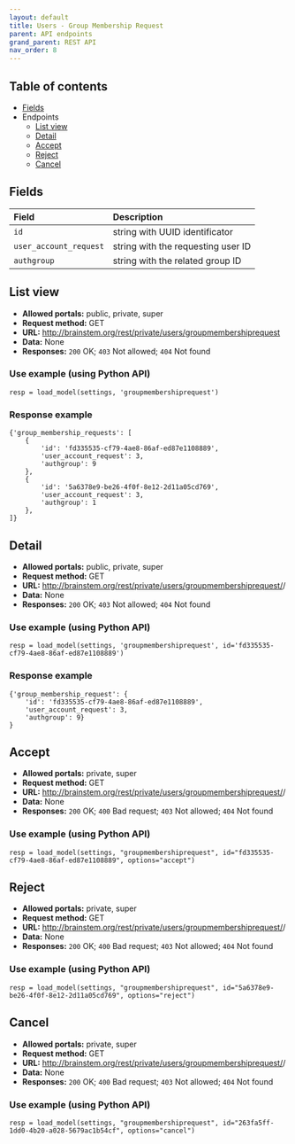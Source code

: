 ```yaml
---
layout: default
title: Users - Group Membership Request
parent: API endpoints
grand_parent: REST API
nav_order: 8
---
```


## Table of contents
- [Fields](/brainstem_support/restapi/users/group_membership_request/#fields)
- Endpoints
  - [List view](/brainstem_support/restapi/users/group_membership_request/#list-view)
  - [Detail](/brainstem_support/restapi/users/group_membership_request/#detail)
  - [Accept](/brainstem_support/restapi/users/group_membership_request/#accept)
  - [Reject](/brainstem_support/restapi/users/group_membership_request/#reject)
  - [Cancel](/brainstem_support/restapi/users/group_membership_request/#cancel)

## Fields

| Field        | Description  |
|:-------------|:-------------|
| `id` | string with UUID identificator |
| `user_account_request` | string with the requesting user ID |
| `authgroup` | string with the related group ID |



## List view
- **Allowed portals:** public, private, super
- **Request method:** GET
- **URL:** http://brainstem.org/rest/private/users/groupmembershiprequest
- **Data:** None
- **Responses:** `200` OK; `403` Not allowed; `404` Not found

### Use example (using Python API)
```
resp = load_model(settings, 'groupmembershiprequest')
```

### Response example
```
{'group_membership_requests': [
    {
        'id': 'fd335535-cf79-4ae8-86af-ed87e1108889',
        'user_account_request': 3,
        'authgroup': 9
    },
    {
        'id': '5a6378e9-be26-4f0f-8e12-2d11a05cd769',
        'user_account_request': 3,
        'authgroup': 1
    },
]}
```


## Detail
- **Allowed portals:** public, private, super
- **Request method:** GET
- **URL:** http://brainstem.org/rest/private/users/groupmembershiprequest/<id>/
- **Data:** None
- **Responses:** `200` OK; `403` Not allowed; `404` Not found

### Use example (using Python API)
```
resp = load_model(settings, 'groupmembershiprequest', id='fd335535-cf79-4ae8-86af-ed87e1108889')
```

### Response example
```
{'group_membership_request': {
    'id': 'fd335535-cf79-4ae8-86af-ed87e1108889',
    'user_account_request': 3,
    'authgroup': 9}
}
```


## Accept
- **Allowed portals:** private, super
- **Request method:** GET
- **URL:** http://brainstem.org/rest/private/users/groupmembershiprequest/<id>/
- **Data:** None
- **Responses:** `200` OK; `400` Bad request; `403` Not allowed; `404` Not found

### Use example (using Python API)
```
resp = load_model(settings, "groupmembershiprequest", id="fd335535-cf79-4ae8-86af-ed87e1108889", options="accept")
```



## Reject
- **Allowed portals:** private, super
- **Request method:** GET
- **URL:** http://brainstem.org/rest/private/users/groupmembershiprequest/<id>/
- **Data:** None
- **Responses:** `200` OK; `400` Bad request; `403` Not allowed; `404` Not found

### Use example (using Python API)
```
resp = load_model(settings, "groupmembershiprequest", id="5a6378e9-be26-4f0f-8e12-2d11a05cd769", options="reject")
```


## Cancel
- **Allowed portals:** private, super
- **Request method:** GET
- **URL:** http://brainstem.org/rest/private/users/groupmembershiprequest/<id>/
- **Data:** None
- **Responses:** `200` OK; `400` Bad request; `403` Not allowed; `404` Not found

### Use example (using Python API)
```
resp = load_model(settings, "groupmembershiprequest", id="263fa5ff-1dd0-4b20-a028-5679ac1b54cf", options="cancel")
```